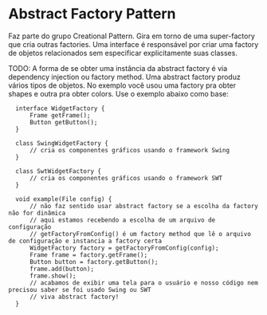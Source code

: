 # Abstract Factory Pattern

Faz parte do grupo Creational Pattern. Gira em torno de uma super-factory que cria outras factories. Uma interface é responsável por criar uma factory de objetos relacionados sem especificar explicitamente suas classes.

TODO: A forma de se obter uma instância da abstract factory é via dependency injection ou factory method.
      Uma abstract factory produz vários tipos de objetos. No exemplo você usou uma factory pra obter shapes e outra pra
      obter colors. Use o exemplo abaixo como base:

      interface WidgetFactory {
          Frame getFrame();
          Button getButton();
      }

      class SwingWidgetFactory {
          // cria os componentes gráficos usando o framework Swing
      }

      class SwtWidgetFactory {
          // cria os componentes gráficos usando o framework SWT
      }

      void example(File config) {
          // não faz sentido usar abstract factory se a escolha da factory não for dinâmica
          // aqui estamos recebendo a escolha de um arquivo de configuração
          // getFactoryFromConfig() é um factory method que lê o arquivo de configuração e instancia a factory certa
          WidgetFactory factory = getFactoryFromConfig(config);
          Frame frame = factory.getFrame();
          Button button = factory.getButton();
          frame.add(button);
          frame.show();
          // acabamos de exibir uma tela para o usuário e nosso código nem precisou saber se foi usado Swing ou SWT
          // viva abstract factory!
      }
